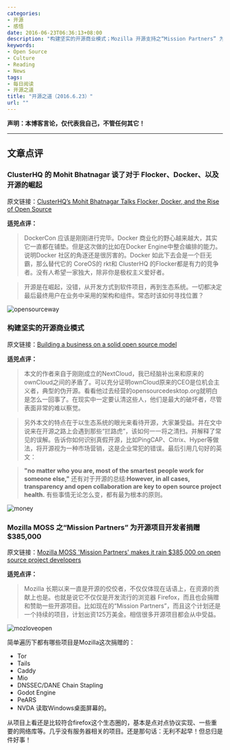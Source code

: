 ```yaml
---
categories:
- 开源
- 感悟
date: 2016-06-23T06:36:13+08:00
description: "构建坚实的开源商业模式；Mozilla 开源支持之“Mission Partners” 为开源项目开发者捐赠 $385,000"
keywords:
- Open Source
- Culture
- Reading
- News
tags:
- 每日阅读
- 开源之道
title: "开源之道（2016.6.23）"
url: ""
---
```


**声明：本博客言论，仅代表我自己，不管任何其它！**

---

## 文章点评

### ClusterHQ 的 Mohit Bhatnagar 谈了对于 Flocker、Docker、以及开源的崛起

原文链接：[ClusterHQ’s Mohit Bhatnagar Talks Flocker, Docker, and the Rise of Open Source](https://www.linux.com/news/clusterhqs-mohit-bhatnagar-talks-about-flocker-docker-and-rise-open-source)

**适兕点评：**

> DockerCon 应该是刚刚进行完毕。Docker 商业化的野心越来越大，其实它一直都在铺垫。但是这次做的比如在Docker Engine中整合编排的能力。说明Docker 社区的角逐还是很厉害的。Docker 如此下去会是一个巨无霸，那么替代它的 CoreOS的 rkt和 ClusterHQ 的Flocker都是有力的竞争者。没有人希望一家独大，除非你是极权主义爱好者。

> 开源是在崛起，没错，从开发方式到软件项目，再到生态系统。一切都决定最后最终用户在业务中采用的架构和组件。常态时该如何寻找位置？

![opensourceway](https://opensource.com/sites/default/files/styles/image-full-size/public/images/business/BUSINESS_barnraising.png)

### 构建坚实的开源商业模式

原文链接：[Building a business on a solid open source model](https://opensource.com/business/16/6/building-business-solid-open-source-model)

**适兕点评：**

> 本文的作者来自于刚刚成立的NextCloud，我已经脑补出来和原来的ownCloud之间的矛盾了。可以充分证明ownCloud原来的CEO是位机会主义者，典型的伪开源。看看他过去经营的opensourcedesktop.org就明白是怎么一回事了。在现实中一定要认清这些人，他们是最大的破坏者，尽管表面非常的难以察觉。

> 另外本文的特点在于以生态系统的眼光来看待开源，大家兼受益。并在文中说来在开源之路上会遇到那些“拦路虎”，该如何一一将之清扫。并解释了常见的误解。告诉你如何识别真假开源，比如PingCAP、Citrix、Hyper等做法，将开源视为一种市场营销，这是企业常犯的错误。最后引用几句好的英文：

> **"no matter who you are, most of the smartest people work for someone else,"** 还有对于开源的总结:**However, in all cases, transparency and open collaboration are key to open source project health.** 有些事情无论怎么变，都有最为根本的原则。

![money](http://betanews.com/wp-content/uploads/2016/06/MoneyRainLaptopDev.jpg)

### Mozilla MOSS 之“Mission Partners” 为开源项目开发者捐赠 $385,000

原文链接：[Mozilla MOSS 'Mission Partners' makes it rain $385,000 on open source project developers](http://betanews.com/2016/06/22/mozilla-open-source-developers-money/)

**适兕点评：**

> Mozilla 长期以来一直是开源的佼佼者，不仅仅体现在话语上，在资源的贡献上也是。也就是说它不仅仅是开发流行的浏览器 Firefox，而且也会捐赠和赞助一些开源项目。比如现在的“Mission Partners”，而且这个计划还是一个持续的项目，计划出资125万美金。相信很多开源项目都会从中受益。

![mozloveopen](http://betanews.com/wp-content/uploads/2016/06/moz-love-open.jpg)

简单遍历下都有哪些项目是Mozilla这次捐赠的：

* Tor
* Tails
* Caddy
* Mio
* DNSSEC/DANE Chain Stapling
* Godot Engine
* PeARS
* NVDA 读取Windows桌面屏幕的。

从项目上看还是比较符合firefox这个生态圈的，基本是点对点协议实现、一些重要的网络库等。几乎没有服务器相关的项目。还是那句话：无利不起早！但总归是件好事！

